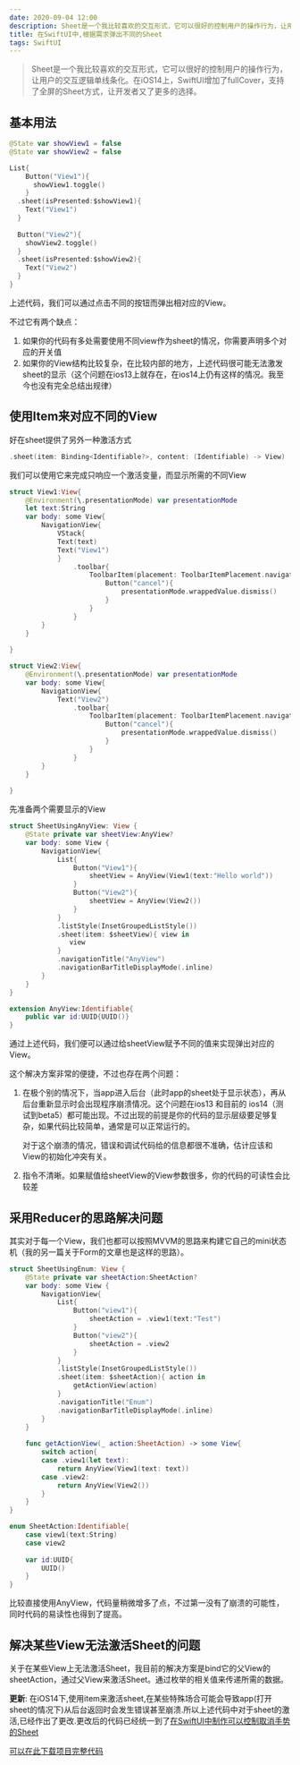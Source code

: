 ```yaml
---
date: 2020-09-04 12:00
description: Sheet是一个我比较喜欢的交互形式，它可以很好的控制用户的操作行为，让用户的交互逻辑单线条化。在iOS14上，SwiftUI增加了fullCover，支持了全屏的Sheet方式，让开发者又了更多的选择。
title: 在SwiftUI中,根据需求弹出不同的Sheet
tags: SwiftUI
---
```



> Sheet是一个我比较喜欢的交互形式，它可以很好的控制用户的操作行为，让用户的交互逻辑单线条化。在iOS14上，SwiftUI增加了fullCover，支持了全屏的Sheet方式，让开发者又了更多的选择。

## 基本用法 ##

```swift
@State var showView1 = false
@State var showView2 = false

List{
    Button("View1"){
      showView1.toggle()
    }
  .sheet(isPresented:$showView1){
    Text("View1")
  }
  
  Button("View2"){
    showView2.toggle()
  }
  .sheet(isPresented:$showView2){
    Text("View2")
  }
}
```

上述代码，我们可以通过点击不同的按钮而弹出相对应的View。

不过它有两个缺点：

1. 如果你的代码有多处需要使用不同view作为sheet的情况，你需要声明多个对应的开关值
2. 如果你的View结构比较复杂，在比较内部的地方，上述代码很可能无法激发sheet的显示（这个问题在ios13上就存在，在ios14上仍有这样的情况。我至今也没有完全总结出规律）

## 使用Item来对应不同的View ##

好在sheet提供了另外一种激活方式

```swift
.sheet(item: Binding<Identifiable?>, content: (Identifiable) -> View)
```

我们可以使用它来完成只响应一个激活变量，而显示所需的不同View

```swift
struct View1:View{
    @Environment(\.presentationMode) var presentationMode
    let text:String
    var body: some View{
        NavigationView{
            VStack{
            Text(text)
            Text("View1")
            }
                .toolbar{
                    ToolbarItem(placement: ToolbarItemPlacement.navigationBarLeading){
                        Button("cancel"){
                            presentationMode.wrappedValue.dismiss()
                        }
                    }
                }
        }
    }
    
}

struct View2:View{
    @Environment(\.presentationMode) var presentationMode
    var body: some View{
        NavigationView{
            Text("View2")
                .toolbar{
                    ToolbarItem(placement: ToolbarItemPlacement.navigationBarLeading){
                        Button("cancel"){
                            presentationMode.wrappedValue.dismiss()
                        }
                    }
                }
        }
    }
    
}

```

先准备两个需要显示的View

```swift
struct SheetUsingAnyView: View {
    @State private var sheetView:AnyView?
    var body: some View {
        NavigationView{
            List{
                Button("View1"){
                    sheetView = AnyView(View1(text:"Hello world"))
                }
                Button("View2"){
                    sheetView = AnyView(View2())
                }
            }
            .listStyle(InsetGroupedListStyle())
            .sheet(item: $sheetView){ view in
               view
            }
            .navigationTitle("AnyView")
            .navigationBarTitleDisplayMode(.inline)
        }
    }
}

extension AnyView:Identifiable{
    public var id:UUID{UUID()}
}
```

通过上述代码，我们便可以通过给sheetView赋予不同的值来实现弹出对应的View。

这个解决方案非常的便捷，不过也存在两个问题：

1. 在极个别的情况下，当app进入后台（此时app的sheet处于显示状态），再从后台重新显示时会出现程序崩溃情况。这个问题在ios13 和目前的 ios14（测试到beta5）都可能出现。不过出现的前提是你的代码的显示层级要足够复杂，如果代码比较简单，通常是可以正常运行的。

   对于这个崩溃的情况，错误和调试代码给的信息都很不准确，估计应该和View的初始化冲突有关。

2. 指令不清晰。如果赋值给sheetView的View参数很多，你的代码的可读性会比较差

## 采用Reducer的思路解决问题 ##

其实对于每一个View，我们也都可以按照MVVM的思路来构建它自己的mini状态机（我的另一篇关于Form的文章也是这样的思路）。

```swift
struct SheetUsingEnum: View {
    @State private var sheetAction:SheetAction?
    var body: some View {
        NavigationView{
            List{
                Button("view1"){
                    sheetAction = .view1(text:"Test")
                }
                Button("view2"){
                    sheetAction = .view2
                }
            }
            .listStyle(InsetGroupedListStyle())
            .sheet(item: $sheetAction){ action in
                getActionView(action)
            }
            .navigationTitle("Enum")
            .navigationBarTitleDisplayMode(.inline)
        }
    }
    
    func getActionView(_ action:SheetAction) -> some View{
        switch action{
        case .view1(let text):
            return AnyView(View1(text: text))
        case .view2:
            return AnyView(View2())
        }
    }
}

enum SheetAction:Identifiable{
    case view1(text:String)
    case view2
    
    var id:UUID{
        UUID()
    }
}

```

比较直接使用AnyView，代码量稍微增多了点，不过第一没有了崩溃的可能性，同时代码的易读性也得到了提高。

## 解决某些View无法激活Sheet的问题 ##

关于在某些View上无法激活Sheet，我目前的解决方案是bind它的父View的sheetAction，通过父View来激活Sheet。通过枚举的相关值来传递所需的数据。

**更新**: 在iOS14下,使用item来激活sheet,在某些特殊场合可能会导致app(打开sheet的情况下)从后台返回时会发生错误甚至崩溃.所以上述代码中对于sheet的激活,已经作出了更改.更改后的代码已经统一到了[在SwiftUI中制作可以控制取消手势的Sheet](/posts/swiftui-dismiss-sheet/)

[可以在此下载项目完整代码](https://github.com/fatbobman/DismissConfirmSheet)
